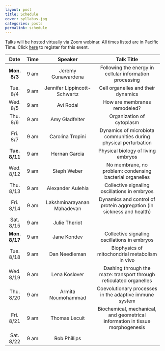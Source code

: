 ```yaml
---
layout: post
title: Schedule
cover: syllabus.jpg
categories: posts
permalink: schedule
---
```

Talks will be hosted virtually via Zoom webinar. All times listed are in Pacific Time. Click [here](https://mbl.zoom.us/webinar/register/WN_JK3gtu4CTSmO1V_g488YaA) to register for this event.

| Date | Time | Speaker | Talk Title |
| :--: | :--: | :--: | :--: |
|**Mon. 8/3**| 9 am | Jeremy Gunawardena | Following the energy in cellular information processing |
|Tue. 8/4| 9 am | Jennifer Lippincott-Schwartz | Cell organelles and their dynamics |
|Wed. 8/5| 9 am | Avi Rodal | How are membranes remodeled? |
|Thu. 8/6| 9 am | Amy Gladfelter | Organization of cytoplasm |
|Fri. 8/7| 9 am | Carolina Tropini | Dynamics of microbiota communities during physical perturbation |
|**Tue. 8/11**| 9 am | Hernan Garcia	| Physical biology of living embryos |
|Wed. 8/12| 9 am | Steph Weber | No membrane, no problem: condensing bacterial organelles |
|Thu. 8/13| 9 am | Alexander Aulehla | Collective signaling oscillations in embryos |
|Fri. 8/14| 9 am | Lakshminarayanan Mahadevan	| Dynamics and control of protein aggregation (in sickness and health) |
|Sat. 8/15| 9 am | Julie Theriot |  |
|**Mon. 8/17**| 9 am | Jane Kondev	| Collective signaling oscillations in embryos |
|Tue. 8/18| 9 am | Dan Needleman | Biophysics of mitochondrial metabolism in vivo |
|Wed. 8/19| 9 am | Lena Koslover | Dashing through the maze: transport through reticulated organelles |
|Thu. 8/20| 9 am | Armita Noumohammad | Coevolutionary processes in the adaptive immune system |
|Fri. 8/21| 9 am | Thomas Lecuit | Biochemical, mechanical, and geometrical information in tissue morphogenesis |
|Sat. 8/22| 9 am | Rob Phillips |  |
